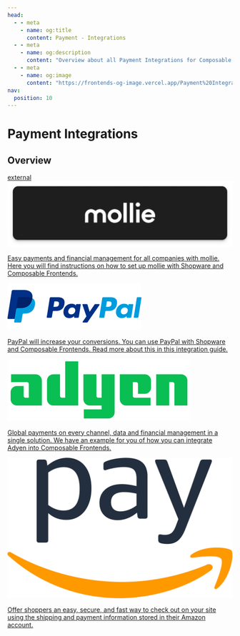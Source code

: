 ```yaml
---
head:
  - - meta
    - name: og:title
      content: Payment - Integrations
  - - meta
    - name: og:description
      content: "Overview about all Payment Integrations for Composable Frontends."
  - - meta
    - name: og:image
      content: "https://frontends-og-image.vercel.app/Payment%20Integrations.png?fontSize=120px"
nav:
  position: 10
---
```


# Payment Integrations

## Overview

<div class="grid grid-cols-1 lg:grid-cols-2 gap-4 place-items-center">
  <div>
    <a href="https://github.com/mollie/Shopware6Composables" target="_blank" class="relative block max-w-sm p-6 bg-white border border-gray-200 rounded-lg shadow text-gray-700 hover:bg-gray-100 dark:bg-#242424 dark:border-#363636 dark:border-solid dark:hover:bg-#282828 mb-5 text-center">
    <span class="absolute bg-yellow-100 text-yellow-800 text-xs font-medium me-2 px-2.5 py-0.5 rounded-sm dark:bg-yellow-900 dark:text-yellow-300 no-underline">external</span>
      <span class="mb-2 text-2xl font-bold tracking-tight text-gray-900 dark:text-white"><img src="../../../.assets/payment-icons/mollie.webp" alt="mollie Logo" class="my-8 h-20 inline"/></span>
        <p class="font-normal text-gray-700 dark:text-gray-400 h-40">Easy payments and financial management for all companies with mollie. Here you will find instructions on how to set up mollie with Shopware and Composable Frontends.</p>
    </a>
  </div>
  <div>
    <a href="paypal.html" class="block max-w-sm p-6 bg-white border border-gray-200 rounded-lg shadow text-gray-700 hover:bg-gray-100 dark:bg-#242424 dark:border-#363636 dark:border-solid dark:hover:bg-#282828 mb-5 text-center">
      <span class="mb-2 text-2xl font-bold tracking-tight text-gray-900 dark:text-white"><img src="../../../.assets/payment-icons/paypal.png" alt="PayPal Logo" class="my-8 h-20 inline" /></span>
      <p class="font-normal text-gray-700 dark:text-gray-400 h-40">PayPal will increase your conversions. You can use PayPal with Shopware and Composable Frontends. Read more about this in this integration guide.</p>
    </a>
  </div>
  <div>
    <a href="adyen.html" class="block max-w-sm p-6 bg-white border border-gray-200 rounded-lg shadow text-gray-700 hover:bg-gray-100 dark:bg-#242424 dark:border-#363636 dark:border-solid dark:hover:bg-#282828 mb-5 text-center">
      <span class="mb-2 text-2xl font-bold tracking-tight text-gray-900 dark:text-white"><img src="../../../.assets/payment-icons/adyen.png" alt="Adyen Logo" class="my-8 h-20 inline" /></span>
      <p class="font-normal text-gray-700 dark:text-gray-400 h-40">Global payments on every channel, data and financial management in a single solution. We have an example for you of how you can integrate Adyen into Composable Frontends.</p>
    </a>
  </div>
    <div>
    <a href="amazon-pay.html" class="block max-w-sm p-6 bg-white border border-gray-200 rounded-lg shadow text-gray-700 hover:bg-gray-100 dark:bg-#242424 dark:border-#363636 dark:border-solid dark:hover:bg-#282828 mb-5 text-center">
      <span class="mb-2 text-2xl font-bold tracking-tight text-gray-900 dark:text-white"><img src="../../../.assets/payment-icons/amazon-pay.png" alt="Adyen Logo" class="my-8 h-20 inline" /></span>
      <p class="font-normal text-gray-700 dark:text-gray-400 h-40">Offer shoppers an easy, secure, and fast way to check out on your site using the shipping and payment information stored in their Amazon account.</p>
    </a>
  </div>
</div>
